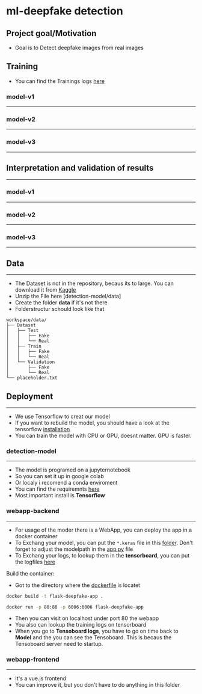 # ml-deepfake detection

## Project goal/Motivation

- Goal is to Detect deepfake images from real images

## Training

- You can find the Trainings logs [here](detction-model/workspace/logs)

### model-v1
---

### model-v2
---

### model-v3
---

## Interpretation and validation of results 
---


### model-v1
---

### model-v2
---

### model-v3
---

## Data
---
- The Dataset is not in the repository, becaus its to large. You can download it from [Kaggle](https://www.kaggle.com/datasets/manjilkarki/deepfake-and-real-images/data)
- Unzip the File here [detection-model/data]
- Create the folder **data** if it's not there
- Folderstructur schould look like that

```
workspace/data/
├── Dataset
│   ├── Test
│   │   ├── Fake
│   │   └── Real
│   ├── Train
│   │   ├── Fake
│   │   └── Real
│   └── Validation
│       ├── Fake
│       └── Real
└── placeholder.txt
```

## Deployment
---
- We use Tensorflow to creat our model
- If you want to rebuild the model, you should have a look at the tensorflow [installation](https://www.tensorflow.org/install/pip#linux)
- You can train the model with CPU or GPU, doesnt matter. GPU is faster.

### detection-model
---
- The model is programed on a jupyternotebook
- So you can set it up in google colab
- Or localy i recomend a conda enviroment
- You can find the requiremnts [here](detection-model/requirements/)
- Most important install is **Tensorflow**

### webapp-backend
---
- For usage of the moder there is a WebApp, you can deploy the app in a docker container
- To Exchang your model, you can put the `*.keras` file in this [folder](webapp-backend/workspace/model/). Don't forget to adjust the modelpath in the [app.py](webapp-backend/workspace/app.py) file
- To Exchang your logs, to lookup them in the **tensorboard**, you can put the logfiles [here](webapp-backend/workspace/logs/tensorboard_logs/)

Build the container:

- Got to the directory where the [dockerfile](webapp-backend/dockerfile) is locatet

```bash
docker build -t flask-deepfake-app .
```
```bash
docker run -p 80:80 -p 6006:6006 flask-deepfake-app
```
- Then you can visit on localhost under port 80 the webapp
- You also can lookup the training logs on tensorboard
- When you go to **Tensoboard logs**, you have to go on time back to **Model** and the you can see the Tensoboard. This is becaus the Tensoboard server need to startup.

### webapp-frontend
---
- It's a vue.js frontend
- You can improve it, but you don't have to do anything in this folder
